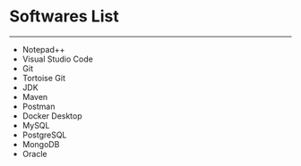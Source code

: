 # Softwares List
------
* Notepad++
* Visual Studio Code
* Git
* Tortoise Git
* JDK
* Maven
* Postman
* Docker Desktop
* MySQL
* PostgreSQL
* MongoDB
* Oracle